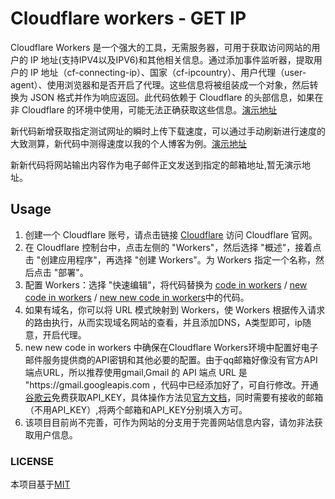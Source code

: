 <!DOCTYPE html>
<html>
<body>
  <h1>Cloudflare workers - GET IP</h1>
  <p>Cloudflare Workers 是一个强大的工具，无需服务器，可用于获取访问网站的用户的 IP 地址(支持IPV4以及IPV6)和其他相关信息。通过添加事件监听器，提取用户的 IP 地址（cf-connecting-ip）、国家（cf-ipcountry）、用户代理（user-agent）、使用浏览器和是否开启了代理。这些信息将被组装成一个对象，然后转换为 JSON 格式并作为响应返回。此代码依赖于 Cloudflare 的头部信息，如果在非 Cloudflare 的环境中使用，可能无法正确获取这些信息。<a href="https://ip.zhuoc.link/">演示地址</a></p>新代码新增获取指定测试网址的瞬时上传下载速度，可以通过手动刷新进行速度的大致测算，新代码中测得速度以我的个人博客为例。<a href="https://ip.zhuoc.top/">演示地址</a></p>新新代码将网站输出内容作为电子邮件正文发送到指定的邮箱地址,暂无演示地址。</p>
  
  <h2>Usage</h2>
  <ol>
    <li>创建一个 Cloudflare 账号，请点击链接 <a href="https://www.cloudflare.com">Cloudflare</a> 访问 Cloudflare 官网。</li>
    <li>在 Cloudflare 控制台中，点击左侧的 "Workers"，然后选择 "概述"，接着点击 "创建应用程序"，再选择 "创建 Workers"。为 Workers 指定一个名称，然后点击 "部署"。</li>
    <li>配置 Workers：选择 "快速编辑"，将代码替换为 <a href="https://github.com/zhuolhc/cloudflare-workers-GET-IP/blob/main/code%20in%20workers/">code in workers</a> / <a href="https://github.com/zhuolhc/cloudflare-workers-GET-IP/blob/main/new%20code%20in%20workers/">new code in workers</a> / <a href="https://github.com/zhuolhc/cloudflare-workers-GET-IP/blob/main/new%20new%20code%20in%20workers">new new code in workers</a>中的代码。</li>
    <li>如果有域名，你可以将 URL 模式映射到 Workers，使 Workers 根据传入请求的路由执行，从而实现域名网站的查看，并且添加DNS，A类型即可，ip随意，开启代理。</li>
    <li>new new code in workers 中确保在Cloudflare Workers环境中配置好电子邮件服务提供商的API密钥和其他必要的配置。由于qq邮箱好像没有官方API端点URL，所以推荐使用gmail,Gmail 的 API 端点 URL 是 "https://gmail.googleapis.com ，代码中已经添加好了，可自行修改。开通<a href="https://console.cloud.google.com/ ">谷歌云</a>免费获取API_KEY，具体操作方法见<a href="https://developers.google.com/gmail/api/quickstart/js?hl=zh_CN">官方文档</a>，同时需要有接收的邮箱（不用API_KEY）,将两个邮箱和API_KEY分别填入方可。
    <li>该项目目前尚不完善，可作为网站的分支用于完善网站信息内容，请勿非法获取用户信息。</li>
  </ol>
  <h3>LICENSE</h3>
  本项目基于<a href="https://opensource.org/license/mit/">MIT</a>
</body>
</html>

